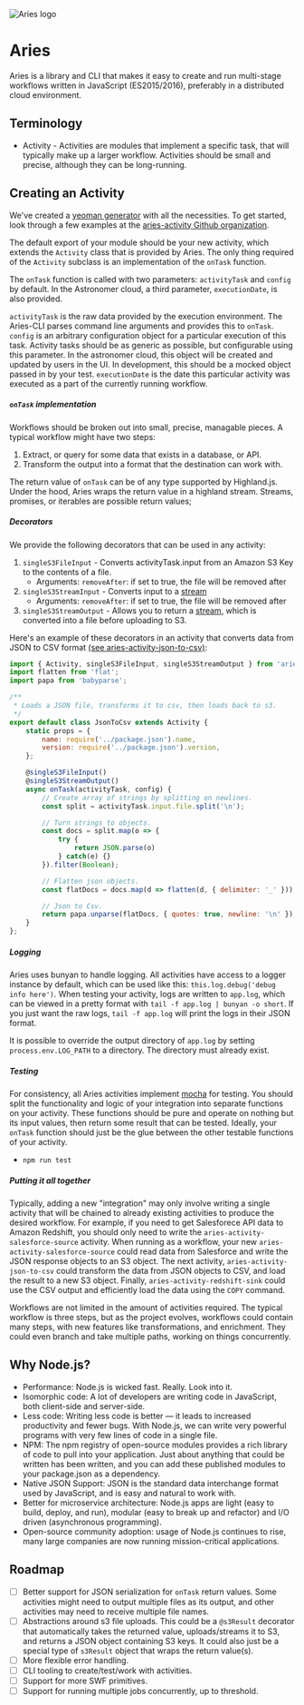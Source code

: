 ![Aries logo](https://avatars1.githubusercontent.com/u/17130436?v=3&s=200)

# Aries

Aries is a library and CLI that makes it easy to create and run multi-stage workflows written in JavaScript (ES2015/2016), preferably in a distributed cloud environment.

## Terminology

- Activity - Activities are modules that implement a specific task, that will typically make up a larger workflow.  Activities should be small and precise, although they can be long-running.

## Creating an Activity
We've created a [yeoman generator](https://github.com/aries-data/generator-aries-activity) with all the necessities. To get started, look through a few examples at the [aries-activity Github organization](https://github.com/aries-data).

The default export of your module should be your new activity, which extends the `Activity` class that is provided by Aries.  The only thing required of the `Activity` subclass is an implementation of the `onTask` function.

The `onTask` function is called with two parameters: `activityTask` and `config` by default.  In the Astronomer cloud, a third parameter, `executionDate`, is also provided.

`activityTask` is the raw data provided by the execution environment. The Aries-CLI parses command line arguments and provides this to `onTask`.
`config` is an arbitrary configuration object for a particular execution of this task.  Activity tasks should be as generic as possible, but configurable using this parameter.  In the astronomer cloud, this object will be created and updated by users in the UI.  In development, this should be a mocked object passed in by your test.
`executionDate` is the date this particular activity was executed as a part of the currently running workflow.

##### `onTask` implementation
Workflows should be broken out into small, precise, managable pieces.  A typical workflow might have two steps:

1.  Extract, or query for some data that exists in a database, or API.
2.  Transform the output into a format that the destination can work with.

The return value of `onTask` can be of any type supported by Highland.js. Under the hood, Aries wraps the return value in a highland stream. Streams, promises, or iterables are possible return values;

##### Decorators
We provide the following decorators that can be used in any activity:
1. `singleS3FileInput` - Converts activityTask.input from an Amazon S3 Key to the contents of a file.
    * Arguments: `removeAfter`: if set to true, the file will be removed after
3. `singleS3StreamInput` - Converts input to a [stream](http://www.streamjs.org)
    * Arguments: `removeAfter`: if set to true, the file will be removed after
4. `singleS3StreamOutput` - Allows you to return a [stream](http://www.streamjs.org), which is converted into a file before uploading to S3.

Here's an example of these decorators in an activity that converts data from JSON to CSV format [(see aries-activity-json-to-csv)](https://github.com/aries-data/aries-activity-json-to-csv):
```javascript
import { Activity, singleS3FileInput, singleS3StreamOutput } from 'aries-data';
import flatten from 'flat';
import papa from 'babyparse';

/**
 * Loads a JSON file, transforms it to csv, then loads back to s3.
 */
export default class JsonToCsv extends Activity {
    static props = {
        name: require('../package.json').name,
        version: require('../package.json').version,
    };

    @singleS3FileInput()
    @singleS3StreamOutput()
    async onTask(activityTask, config) {
        // Create array of strings by splitting on newlines.
        const split = activityTask.input.file.split('\n');

        // Turn strings to objects.
        const docs = split.map(o => {
            try {
                return JSON.parse(o)
            } catch(e) {}
        }).filter(Boolean);

        // Flatten json objects.
        const flatDocs = docs.map(d => flatten(d, { delimiter: '_' }));

        // Json to Csv.
        return papa.unparse(flatDocs, { quotes: true, newline: '\n' });
    }
};
```

##### Logging
Aries uses bunyan to handle logging. All activities have access to a logger instance by default, which can be used like this: `this.log.debug('debug info here')`. When testing your activity, logs are written to `app.log`, which can be viewed in a pretty format with `tail -f app.log | bunyan -o short`. If you just want the raw logs, `tail -f app.log` will print the logs in their JSON format.

It is possible to override the output directory of `app.log` by setting `process.env.LOG_PATH` to a directory. The directory must already exist.

##### Testing
For consistency, all Aries activities implement [mocha](https://github.com/mochajs/mocha) for testing.  You should split the functionality and logic of your integration into separate functions on your activity.  These functions should be pure and operate on nothing but its input values, then return some result that can be tested.  Ideally, your `onTask` function should just be the glue between the other testable functions of your activity.
- `npm run test`

##### Putting it all together
Typically, adding a new "integration" may only involve writing a single activity that will be chained to already existing activities to produce the desired workflow.  For example, if you need to get Salesforece API data to Amazon Redshift, you should only need to write the `aries-activity-salesforce-source` activity.  When running as a workflow, your new `aries-activity-salesforce-source` could read data from Salesforce and write the JSON response objects to an S3 object.  The next activity, `aries-activity-json-to-csv` could transform the data from JSON objects to CSV, and load the result to a new S3 object.  Finally, `aries-activity-redshift-sink` could use the CSV output and efficiently load the data using the `COPY` command.

Workflows are not limited in the amount of activities required.  The typical workflow is three steps, but as the project evolves, workflows could contain many steps, with new features like transformations, and enrichment.  They could even branch and take multiple paths, working on things concurrently.

## Why Node.js?

* Performance: Node.js is wicked fast. Really. Look into it.
* Isomorphic code: A lot of developers are writing code in JavaScript, both client-side and server-side.
* Less code: Writing less code is better — it leads to increased productivity and fewer bugs. With Node.js, we can write very powerful programs with very few lines of code in a single file.
* NPM: The npm registry of open-source modules provides a rich library of code to pull into your application. Just about anything that could be written has been written, and you can add these published modules to your package.json as a dependency.
* Native JSON Support: JSON is the standard data interchange format used by JavaScript, and is easy and natural to work with.
* Better for microservice architecture: Node.js apps are light (easy to build, deploy, and run), modular (easy to break up and refactor) and I/O driven (asynchronous programming).
* Open-source community adoption: usage of Node.js continues to rise, many large companies are now running mission-critical applications.

## Roadmap
- [ ] Better support for JSON serialization for `onTask` return values.  Some activities might need to output multiple files as its output, and other activities may need to receive multiple file names.
- [ ] Abstractions around s3 file uploads.  This could be a `@s3Result` decorator that automatically takes the returned value, uploads/streams it to S3, and returns a JSON object containing S3 keys.  It could also just be a special type of `s3Result` object that wraps the return value(s).
- [ ] More flexible error handling.
- [ ] CLI tooling to create/test/work with activities.
- [ ] Support for more SWF primitives.
- [ ] Support for running multiple jobs concurrently, up to threshold.
